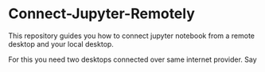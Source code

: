 # Connect-Jupyter-Remotely
This repository guides you how to connect jupyter notebook from a remote desktop and your local desktop.

For this you need two desktops connected over same internet provider.
Say
